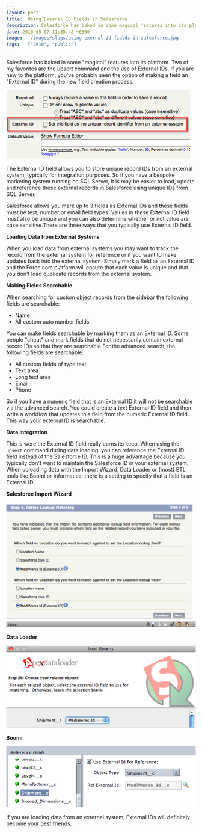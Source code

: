 ```yaml
---
layout: post
title:  Using Exernal ID Fields in Salesforce
description: Salesforce has baked in some magical features into its platform. Two of my favorites are the upsert command and the use of External IDs. If you are new to the platform, youve probably seen the option of making a field an External ID during the new field creation process. The External ID field allows you to store unique record IDs from an external system, typically for integration purposes. So if you have a bespoke marketing system running on SQL Server, it is may be easier to load, update and re
date: 2010-05-07 11:35:42 +0300
image:  '/images/slugs/using-exernal-id-fields-in-salesforce.jpg'
tags:   ["2010", "public"]
---
```

<p>Salesforce has baked in some "magical" features into its platform. Two of my favorites are the upsert command and the use of External IDs. If you are new to the platform, you've probably seen the option of making a field an "External ID" during the new field creation process.</p>
<p><img src="images/1-tiabpsoxwztqfbzuehc0-1.png" alt="" ></p>
<p>The External ID field allows you to store unique record IDs from an external system, typically for integration purposes. So if you have a bespoke marketing system running on SQL Server, it is may be easier to load, update and reference these external records in Salesforce using unique IDs from SQL Server.</p>
<p>Salesforce allows you mark up to 3 fields as External IDs and these fields must be text, number or email field types. Values in these External ID field must also be unique and you can also determine whether or not value are case sensitive.There are three ways that you typically use External ID field.</p>
<p><strong>Loading Data from External Systems</strong></p>
<p>When you load data from external systems you may want to track the record from the external system for reference or if you want to make updates back into the external system. Simply mark a field as an External ID and the Force.com platform will ensure that each value is unique and that you don't load duplicate records from the external system.</p>
<p><strong>Making Fields Searchable</strong></p>
<p>When searching for custom object records from the sidebar the following fields are searchable:</p>
<ul><li>Name</li><li>All custom auto number fields</li></ul>You can make fields searchable by marking them as an External ID. Some people "cheat" and mark fields that do not necessarily contain external record IDs so that they are searchable.For the advanced search, the following fields are searchable:
<ul><li>All custom fields of type text</li><li>Text area</li><li>Long text area</li><li>Email</li><li>Phone</li></ul>So if you have a numeric field that is an External ID it will not be searchable via the advanced search. You could create a <em>text</em> External ID field and then write a workflow that updates this field from the numeric External ID field. This way your external ID is searchable.
<p><strong>Data Integration</strong></p>
<p>This is were the External ID field really earns its keep. When using the <code>upsert</code> command during data loading, you can reference the External ID field instead of the Salesforce ID. This is a huge advantage because you typically don't want to maintain the Salesforce ID in your external system. When uploading data with the Import Wizard, Data Loader or (most) ETL tools like Boomi or Informatica, there is a setting to specify that a field is an External ID.</p>
<p><strong>Salesforce Import Wizard</strong></p>
<p><img src="images/2-fkcrf6z0gsmbm6izox1s.png" alt="" ></p>
<p><strong>Data Loader</strong></p>
<p><img src="images/3-jiazgjvfwt1poeo0q09r.png" alt="" ></p>
<p><strong>Boomi</strong></p>
<p><img src="images/4-ocqon8hz160qjzhdq4tr.png" alt="" ></p>
<p>If you are loading data from an external system, External IDs will definitely become your best friends.</p>

